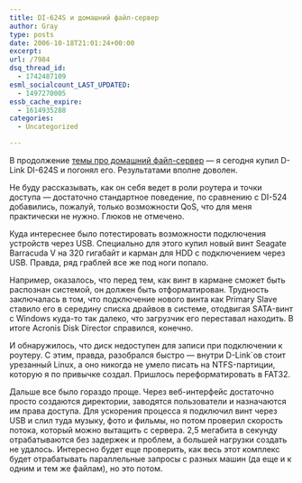```yaml
---
title: DI-624S и домашний файл-сервер
author: Gray
type: posts
date: 2006-10-18T21:01:24+00:00
excerpt:
url: /7984
dsq_thread_id:
  - 1742487109
esml_socialcount_LAST_UPDATED:
  - 1497270005
essb_cache_expire:
  - 1614935288
categories:
  - Uncategorized

---
```








В продолжение <a href="http://www.searchengines.ru/blog/archives/007974.html" target="_blank">темы про домашний файл-сервер</a> &#8212; я сегодня купил D-Link DI-624S и погонял его. Результатами вполне доволен.

Не буду рассказывать, как он себя ведет в роли роутера и точки доступа &#8212; достаточно стандартное поведение, по сравнению с DI-524 добавились, пожалуй, только возможности QoS, что для меня практически не нужно. Глюков не отмечено.

Куда интереснее было потестировать возможности подключения устройств через USB. Специально для этого купил новый винт Seagate Barracuda V на 320 гигабайт и карман для HDD с подключением через USB. Правда, ряд граблей все же под ноги попало. 

Например, оказалось, что перед тем, как винт в кармане сможет быть распознан системой, он должен быть отформатирован. Трудность заключалась в том, что подключение нового винта как Primary Slave ставило его в середину списка драйвов в системе, отодвигая SATA-винт с Windows куда-то так далеко, что загрузчик его переставал находить. В итоге Acronis Disk Director справился, конечно.

И обнаружилось, что диск недоступен для записи при подключении к роутеру. С этим, правда, разобрался быстро &#8212; внутри D-Link\`ов стоит урезанный Linux, а оно никогда не умело писать на NTFS-партиции, которую я по привычке создал. Пришлось переформатировать в FAT32. 

Дальше все было гораздо проще. Через веб-интерфейс достаточно просто создаются директории, заводятся пользователи и назначаются им права доступа. Для ускорения процесса я подключил винт через USB и слил туда музыку, фото и фильмы, но потом проверил скорость потока, который можно вытащить с сервера. 2,5 мегабита в секунду отрабатываются без задержек и проблем, а большей нагрузки создать не удалось. Интересно будет еще проверить, как весь этот комплекс будет отрабатывать параллельные запросы с разных машин (да еще и к одним и тем же файлам), но это потом.